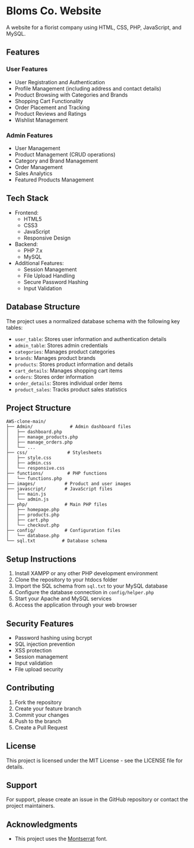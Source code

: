 # Bloms Co. Website

A website for a florist company using HTML, CSS, PHP, JavaScript, and MySQL.

## Features

### User Features

- User Registration and Authentication
- Profile Management (including address and contact details)
- Product Browsing with Categories and Brands
- Shopping Cart Functionality
- Order Placement and Tracking
- Product Reviews and Ratings
- Wishlist Management

### Admin Features

- User Management
- Product Management (CRUD operations)
- Category and Brand Management
- Order Management
- Sales Analytics
- Featured Products Management

## Tech Stack

- Frontend:
  - HTML5
  - CSS3
  - JavaScript
  - Responsive Design
- Backend:
  - PHP 7.x
  - MySQL
- Additional Features:
  - Session Management
  - File Upload Handling
  - Secure Password Hashing
  - Input Validation

## Database Structure

The project uses a normalized database schema with the following key tables:

- `user_table`: Stores user information and authentication details
- `admin_table`: Stores admin credentials
- `categories`: Manages product categories
- `brands`: Manages product brands
- `products`: Stores product information and details
- `cart_details`: Manages shopping cart items
- `orders`: Stores order information
- `order_details`: Stores individual order items
- `product_sales`: Tracks product sales statistics

## Project Structure

```
AWS-clone-main/
├── Admin/              # Admin dashboard files
│   ├── dashboard.php
│   ├── manage_products.php
│   ├── manage_orders.php
│   └── ...
├── css/               # Stylesheets
│   ├── style.css
│   ├── admin.css
│   └── responsive.css
├── functions/         # PHP functions
│   └── functions.php
├── images/           # Product and user images
├── javascript/       # JavaScript files
│   ├── main.js
│   └── admin.js
├── php/              # Main PHP files
│   ├── homepage.php
│   ├── products.php
│   ├── cart.php
│   └── checkout.php
├── config/           # Configuration files
│   └── database.php
└── sql.txt          # Database schema
```

## Setup Instructions

1. Install XAMPP or any other PHP development environment
2. Clone the repository to your htdocs folder
3. Import the SQL schema from `sql.txt` to your MySQL database
4. Configure the database connection in `config/helper.php`
5. Start your Apache and MySQL services
6. Access the application through your web browser

## Security Features

- Password hashing using bcrypt
- SQL injection prevention
- XSS protection
- Session management
- Input validation
- File upload security

## Contributing

1. Fork the repository
2. Create your feature branch
3. Commit your changes
4. Push to the branch
5. Create a Pull Request

## License

This project is licensed under the MIT License - see the LICENSE file for details.

## Support

For support, please create an issue in the GitHub repository or contact the project maintainers.

## Acknowledgments

- This project uses the [Montserrat](https://fonts.google.com/specimen/Montserrat) font.
